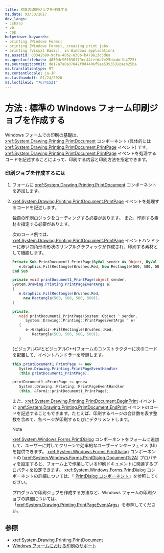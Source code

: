 ```yaml
---
title: 標準の印刷ジョブを作成する
ms.date: 03/30/2017
dev_langs:
- csharp
- vb
- cpp
helpviewer_keywords:
- printing [Windows Forms]
- printing [Windows Forms], creating print jobs
- printing [Visual Basic], in Windows applications
ms.assetid: 03342b90-9cfe-40b2-838b-b479a13c5dea
ms.openlocfilehash: 4850dc901630179cc44fefda7e25bbabcfb4725f
ms.sourcegitcommit: de17a7a0a37042f0d4406f5ae5393531caeb25ba
ms.translationtype: MT
ms.contentlocale: ja-JP
ms.lasthandoff: 01/24/2020
ms.locfileid: "76741521"
---
```

# <a name="how-to-create-standard-windows-forms-print-jobs"></a>方法 : 標準の Windows フォーム印刷ジョブを作成する
Windows フォームでの印刷の基礎は、<xref:System.Drawing.Printing.PrintDocument> コンポーネント (具体的には <xref:System.Drawing.Printing.PrintDocument.PrintPage> イベント) です。 <xref:System.Drawing.Printing.PrintDocument.PrintPage> イベントを処理するコードを記述することによって、印刷する内容と印刷方法を指定できます。  
  
### <a name="to-create-a-print-job"></a>印刷ジョブを作成するには  
  
1. フォームに <xref:System.Drawing.Printing.PrintDocument> コンポーネントを追加します。  
  
2. <xref:System.Drawing.Printing.PrintDocument.PrintPage> イベントを処理するコードを記述します。  
  
     独自の印刷ロジックをコーディングする必要があります。 また、印刷する素材を指定する必要があります。  
  
     次のコード例では、<xref:System.Drawing.Printing.PrintDocument.PrintPage> イベントハンドラーに赤い四角形の形状のサンプルグラフィックが作成され、印刷する素材として機能します。  
  
    ```vb  
    Private Sub PrintDocument1_PrintPage(ByVal sender As Object, ByVal e As System.Drawing.Printing.PrintPageEventArgs) Handles PrintDocument1.PrintPage  
       e.Graphics.FillRectangle(Brushes.Red, New Rectangle(500, 500, 500, 500))  
    End Sub  
    ```  
  
    ```csharp  
    private void printDocument1_PrintPage(object sender,   
    System.Drawing.Printing.PrintPageEventArgs e)  
    {  
       e.Graphics.FillRectangle(Brushes.Red,   
         new Rectangle(500, 500, 500, 500));  
    }  
    ```  
  
    ```cpp  
    private:  
       void printDocument1_PrintPage(System::Object ^ sender,  
          System::Drawing::Printing::PrintPageEventArgs ^ e)  
       {  
          e->Graphics->FillRectangle(Brushes::Red,  
             Rectangle(500, 500, 500, 500));  
       }  
    ```  
  
     (ビジュアルC#とビジュアルC++)フォームのコンストラクターに次のコードを配置して、イベントハンドラーを登録します。  
  
    ```csharp  
    this.printDocument1.PrintPage += new  
       System.Drawing.Printing.PrintPageEventHandler  
       (this.printDocument1_PrintPage);  
    ```  
  
    ```cpp  
    printDocument1->PrintPage += gcnew  
       System::Drawing::Printing::PrintPageEventHandler  
       (this, &Form1::printDocument1_PrintPage);  
    ```  
  
     また、<xref:System.Drawing.Printing.PrintDocument.BeginPrint> イベントと <xref:System.Drawing.Printing.PrintDocument.EndPrint> イベントのコードを記述することもできます。たとえば、印刷するページの合計数を表す整数を含めて、各ページが印刷するたびにデクリメントします。  
  
    > [!NOTE]
    > <xref:System.Windows.Forms.PrintDialog> コンポーネントをフォームに追加して、ユーザーに対してクリーンで効率的なユーザーインターフェイス (UI) を提供できます。 <xref:System.Windows.Forms.PrintDialog> コンポーネントの [<xref:System.Windows.Forms.PrintDialog.Document%2A>] プロパティを設定すると、フォーム上で作業している印刷ドキュメントに関連するプロパティを設定できます。 <xref:System.Windows.Forms.PrintDialog> コンポーネントの詳細については、「 [PrintDialog コンポーネント](../controls/printdialog-component-windows-forms.md)」を参照してください。  
  
     プログラムで印刷ジョブを作成する方法など、Windows フォームの印刷ジョブの詳細については、「<xref:System.Drawing.Printing.PrintPageEventArgs>」を参照してください。  
  
## <a name="see-also"></a>参照

- <xref:System.Drawing.Printing.PrintDocument>
- [Windows フォームにおける印刷のサポート](windows-forms-print-support.md)
